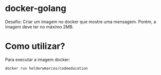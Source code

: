 # docker-golang
Desafio: Criar um imagem no docker que mostre uma mensagem. Porém, a imagem deve ter no máximo 2MB.

# Como utilizar?
Para executar a imagem docker: 

```docker run helderwmarcos/codeeducation```

